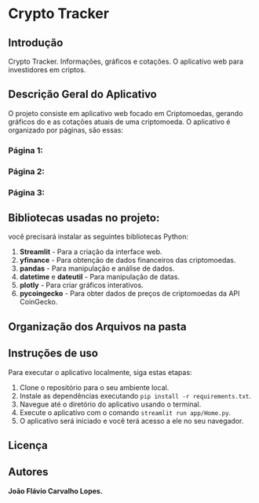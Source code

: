 # Crypto Tracker

## Introdução
Crypto Tracker. Informações, gráficos e cotações. O aplicativo web para investidores em criptos.

## Descrição Geral do Aplicativo
O projeto consiste em aplicativo web focado em Criptomoedas, gerando gráficos do e as cotações atuais de uma criptomoeda. O aplicativo é organizado por páginas, são essas: 

### Página 1: 


### Página 2: 


### Página 3: 

## Bibliotecas usadas no projeto:
você precisará instalar as seguintes bibliotecas Python:

1. **Streamlit** - Para a criação da interface web.
2. **yfinance** - Para obtenção de dados financeiros das criptomoedas.
3. **pandas** - Para manipulação e análise de dados.
4. **datetime** e **dateutil** - Para manipulação de datas.
5. **plotly** - Para criar gráficos interativos.
6. **pycoingecko** - Para obter dados de preços de criptomoedas da API CoinGecko.


## Organização dos Arquivos na pasta 

## Instruções de uso
Para executar o aplicativo localmente, siga estas etapas:

1. Clone o repositório para o seu ambiente local.
2. Instale as dependências executando `pip install -r requirements.txt`.
3. Navegue até o diretório do aplicativo usando o terminal.
4. Execute o aplicativo com o comando `streamlit run app/Home.py`.
5. O aplicativo será iniciado e você terá acesso a ele no seu navegador.

## Licença


## Autores  
**João Flávio Carvalho Lopes.**

 

